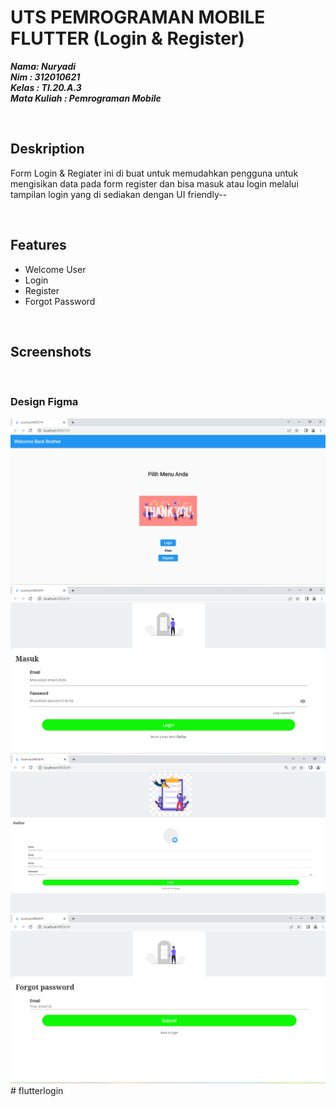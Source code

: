 # UTS PEMROGRAMAN MOBILE FLUTTER (Login & Register)

**_Nama: Nuryadi_** <br/>
**_Nim : 312010621_** <br/>
**_Kelas : TI.20.A.3_** <br/>
**_Mata Kuliah : Pemrograman Mobile_** <br/>

<br>

## Deskription

Form Login & Regiater ini di buat untuk memudahkan pengguna untuk mengisikan data pada form register dan bisa masuk atau login melalui tampilan login yang di sediakan dengan UI friendly--

<br>

## Features

- Welcome User
- Login
- Register
- Forgot Password

<br>

## Screenshots

<br>

### Design Figma

<div align="center">
  <img src="./assets/ss/welcome.png" alt="welcome" >
  <img src="./assets/ss/login.png" alt="login" >
  <img src="./assets/ss/register.png" alt="regist" >
  <img src="./assets/ss/forgot.png" alt="UI Design Figma" >
</div>
# flutterlogin
